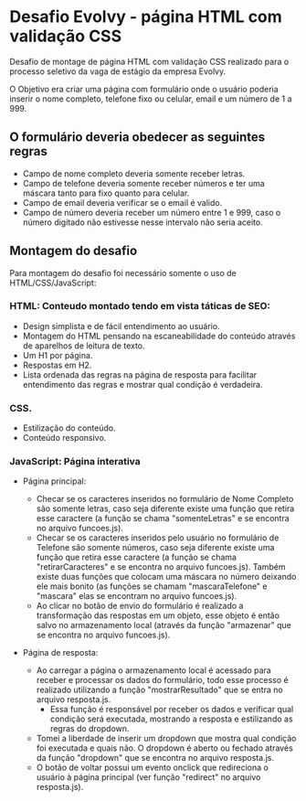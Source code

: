 # Desafio Evolvy - página HTML com validação CSS

Desafio de montage de página HTML com validação CSS realizado para o processo seletivo da vaga de estágio da empresa Evolvy.

O Objetivo era criar uma página com formulário onde o usuário poderia inserir o nome completo, telefone fixo ou celular, email e um número de 1 a 999.

## O formulário deveria obedecer as seguintes regras ##
* Campo de nome completo deveria somente receber letras.
* Campo de telefone deveria somente receber números e ter uma máscara tanto para  fixo quanto para celular.
* Campo de email deveria verificar se o email é valido.
* Campo de número deveria receber um número entre 1 e 999, caso o número digitado não estivesse nesse intervalo não seria aceito.

## Montagem do desafio ##
Para montagem do desafio foi necessário somente o uso de HTML/CSS/JavaScript:
### HTML: Conteudo montado tendo em vista táticas de SEO: ###
* Design simplista e de fácil entendimento ao usuário.
* Montagem do HTML pensando na escaneabilidade do conteúdo através de aparelhos de leitura de texto.
* Um H1 por página.
* Respostas em H2.
* Lista ordenada das regras na página de resposta para facilitar entendimento das regras e mostrar qual condição é verdadeira.

### CSS. ###
* Estilização do conteúdo.
* Conteúdo responsivo.

### JavaScript: Página interativa ###
* Página principal:
  * Checar se os caracteres inseridos no formulário de Nome Completo são somente letras, caso seja diferente existe uma função que retira esse caractere (a função se chama "somenteLetras" e se encontra no arquivo funcoes.js).
  * Checar se os caracteres inseridos pelo usuário no formulário de Telefone são somente números, caso seja diferente existe uma função que retira esse caractere (a função se chama "retirarCaracteres" e se encontra no arquivo funcoes.js). Também existe duas funções que colocam uma máscara no número deixando ele mais bonito (as funções se chamam "mascaraTelefone" e "mascara" elas se encontram no arquivo funcoes.js). 
  * Ao clicar no botão de envio do formulário é realizado a transformação das respostas em um objeto, esse objeto é então salvo no armazenamento local (através da função "armazenar" que se encontra no arquivo funcoes.js).

* Página de resposta:
  * Ao carregar a página o armazenamento local é acessado para receber e processar os dados do formulário, todo esse processo é realizado utilizando a função "mostrarResultado" que se entra no arquivo resposta.js.
    * Essa função é responsável por receber os dados e verificar qual condição será executada, mostrando a resposta e estilizando as regras do dropdown.
  * Tomei a liberdade de inserir um dropdown que mostra qual condição foi executada e quais não. O dropdown é aberto ou fechado através da função "dropdown" que se encontra no arquivo resposta.js.
  * O botão de voltar possui um evento onclick que redireciona o usuário à página principal (ver função "redirect" no arquivo resposta.js).
